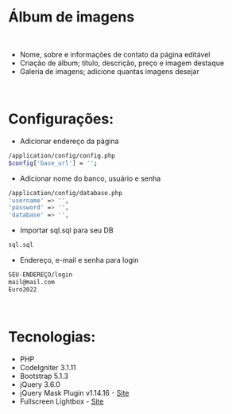 # Álbum de imagens

<br />

- Nome, sobre e informações de contato da página editável
- Criação de álbum; título, descrição, preço e imagem destaque
- Galeria de imagens; adicione quantas imagens desejar<br />

<br />

# Configurações:

- Adicionar endereço da página
```bash
/application/config/config.php
$config['base_url'] = '';
```

- Adicionar nome do banco, usuário e senha
```bash
/application/config/database.php
'username' => '',
'password' => '',
'database' => '',
```

- Importar sql.sql para seu DB
```bash
sql.sql
```

- Endereço, e-mail e senha para login
```bash
SEU-ENDEREÇO/login
mail@mail.com
Euro2022
```

<br />

# Tecnologias:

- PHP
- CodeIgniter 3.1.11
- Bootstrap 5.1.3
- jQuery 3.6.0
- jQuery Mask Plugin v1.14.16 - [Site](https://igorescobar.github.io/jQuery-Mask-Plugin/)
- Fullscreen Lightbox - [Site](https://fslightbox.com/)
